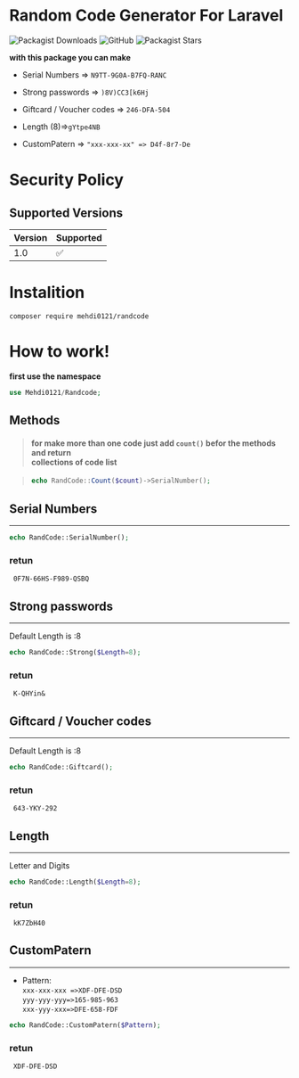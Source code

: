 # Random Code Generator For Laravel
![Packagist Downloads](https://img.shields.io/packagist/dt/mehdi0121/randcode?color=green)
![GitHub](https://img.shields.io/github/license/mehdi0121/randcode)
![Packagist Stars](https://img.shields.io/packagist/stars/mehdi0121/randcode)


**with this package you can make**

* Serial Numbers => `N9TT-9G0A-B7FQ-RANC`

* Strong passwords => `)8V)CC3[k6Hj`

* Giftcard / Voucher codes => `246-DFA-504`

* Length (8)=>`gYtpe4NB`

* CustomPatern => `"xxx-xxx-xx" => D4f-8r7-De`

# Security Policy

## Supported Versions

| Version | Supported          |
| ------- | ------------------ |
| 1.0   | :white_check_mark: |

# Instalition

```
composer require mehdi0121/randcode
```

# How to work!

**first use the namespace**

```php
use Mehdi0121/Randcode;
```

## Methods

> #### for make more than one code just add `count()` befor the methods and return <br> collections of code list


> ```php
>echo RandCode::Count($count)->SerialNumber();
>```


## Serial Numbers
___
```php
echo RandCode::SerialNumber();
```
### retun

```text
 0F7N-66HS-F989-QSBQ
```


## Strong passwords
___
Default Length is :8
```php
echo RandCode::Strong($Length=8);
```
### retun

```text
 K-QHYin&
```

## Giftcard / Voucher codes
___
Default Length is :8
```php
echo RandCode::Giftcard();
```
### retun

```text
 643-YKY-292
```

## Length
___
Letter and Digits
```php
echo RandCode::Length($Length=8);
```
### retun
```text
 kK7ZbH40
```


## CustomPatern
___
- Pattern:<br>
    `xxx-xxx-xxx =>XDF-DFE-DSD `<br>
    `yyy-yyy-yyy=>165-985-963`<br>
    `xxx-yyy-xxx=>DFE-658-FDF`<br>

```php
echo RandCode::CustomPatern($Pattern);
```
### retun

```text
 XDF-DFE-DSD
```
